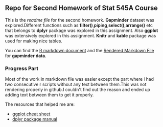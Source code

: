 ## Repo for Second Homework of Stat 545A Course 

This is the *readme file* for the second homework. 
**Gapminder** dataset was explored.Different functions such as **filter()**,**piping**,**select()**,**arrange()** etc that belongs to **dplyr** package was explored in this assignment. Also **ggplot** was extensively explored in this assignment. **Knitr** and **kable** package was used for making nice tables.

You can find the [R markdown document](https://github.com/abishekarun/STAT545-hw-rajendran-arun/blob/master/hw02/hw02_gapminder.Rmd) and the [Rendered Markdown 
File](https://github.com/abishekarun/STAT545-hw-rajendran-arun/blob/master/hw02/hw02_gapminder.md) for __gapminder data__.

### Progress Part

Most of the work in markdown file was easier except the part where I had two consecutive r scripts without any text between them.This was not rendering properly in github.I couldn't find out the reason and ended up adding text between them to get it properly. 

The resources that helped me are:

+ [ggplot cheat sheet](https://www.rstudio.com/wp-content/uploads/2015/03/ggplot2-cheatsheet.pdf) 
+ [dplyr package manual](https://cran.r-project.org/web/packages/dplyr/dplyr.pdf)